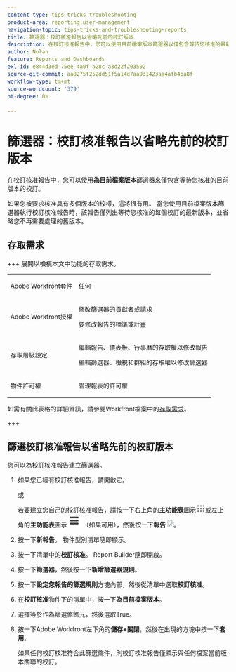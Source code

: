 ```yaml
---
content-type: tips-tricks-troubleshooting
product-area: reporting;user-management
navigation-topic: tips-tricks-and-troubleshooting-reports
title: 篩選器：校訂核准報告以省略先前的校訂版本
description: 在校訂核准報告中，您可以使用目前檔案版本篩選器以僅包含等待您核准的最新版校訂。
author: Nolan
feature: Reports and Dashboards
exl-id: e844d3ed-75ee-4a0f-a28c-a3d22f203502
source-git-commit: aa8275f252dd51f5a14d7aa931423aa4afb4ba8f
workflow-type: tm+mt
source-wordcount: '379'
ht-degree: 0%

---
```


# 篩選器：校訂核准報告以省略先前的校訂版本

<!--Audited: 10/2024-->

在校訂核准報告中，您可以使用&#x200B;**為目前檔案版本**&#x200B;篩選器來僅包含等待您核准的目前版本的校訂。

如果您被要求核准具有多個版本的校樣，這將很有用。 當您使用目前檔案版本篩選器執行校訂核准報告時，該報告僅列出等待您核准的每個校訂的最新版本，並省略您不再需要處理的舊版本。

## 存取需求

+++ 展開以檢視本文中功能的存取需求。 

<table style="table-layout:auto"> 
 <col> 
 <col> 
 <tbody> 
  <tr> 
   <td role="rowheader">Adobe Workfront套件</td> 
   <td> <p>任何</p> </td> 
  </tr> 
  <tr> 
   <td role="rowheader">Adobe Workfront授權</td> 
   <td> 
   <p>修改篩選器的貢獻者或請求 </p>
   <p>要修改報告的標準或計畫</p>
  </tr> 
  <tr> 
   <td role="rowheader">存取層級設定</td> 
   <td> <p>編輯報告、儀表板、行事曆的存取權以修改報告</p> <p>編輯篩選器、檢視和群組的存取權以修改篩選器</p> </td> 
  </tr> 
  <tr> 
   <td role="rowheader">物件許可權</td> 
   <td> <p>管理報表的許可權</p>  </td> 
  </tr> 
 </tbody> 
</table>

如需有關此表格的詳細資訊，請參閱Workfront檔案中的[存取需求](/help/quicksilver/administration-and-setup/add-users/access-levels-and-object-permissions/access-level-requirements-in-documentation.md)。

+++

## 篩選校訂核准報告以省略先前的校訂版本

您可以為校訂核准報告建立篩選器。

1. 如果您已經有校訂核准報告，請開啟它。

   或

   <!--
   <p style="color: #ff1493;" data-mc-conditions="QuicksilverOrClassic.Draft mode">Sarah: Add sub bullets for report creation.</p>
   -->

   若要建立您自己的校訂核准報告，請按一下右上角的&#x200B;**主功能表**&#x200B;圖示![主功能表圖示](assets/main-menu-icon.png)或左上角的&#x200B;**主功能表**&#x200B;圖示![主功能表行](assets/lines-main-menu.png) （如果可用），然後按一下&#x200B;**報告** ![報告圖示](assets/reports-in-main-menu.png)。

1. 按一下&#x200B;**新報告**。 物件型別清單隨即顯示。
1. 按一下清單中的&#x200B;**校訂核准**。
Report Builder隨即開啟。
1. 按一下&#x200B;**篩選器**，然後按一下&#x200B;**新增篩選器規則**。

   <!--
   <p style="color: #ff1493;" data-mc-conditions="QuicksilverOrClassic.Draft mode">Tell Proof Lehi this isn't visible unless you scroll to it over on the right, not at all obvious. When on a laptop.</p>
   -->

1. 按一下&#x200B;**設定您報告的篩選規則**&#x200B;方塊內部，然後從清單中選取&#x200B;**校訂核准**。
1. 在&#x200B;**校訂核准**&#x200B;物件下的清單中，按一下&#x200B;**為目前檔案版本**。
1. 選擇等於作為篩選修飾元，然後選取True。
1. 按一下Adobe Workfront左下角的&#x200B;**儲存+關閉**，然後在出現的方塊中按一下&#x200B;**套用**。

   如果任何校訂核准符合此篩選條件，則校訂核准報告僅顯示與任何檔案當前版本關聯的校訂。
